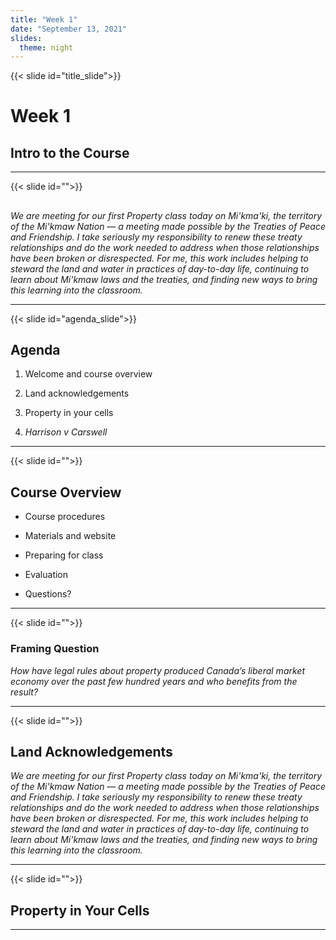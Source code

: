 ```yaml
---
title: "Week 1"
date: "September 13, 2021"
slides:
  theme: night
---
```


{{< slide id="title_slide">}}

# Week 1

## Intro to the Course


---

{{< slide id="">}}

##

*We are meeting for our first Property class today on Mi'kma'ki, the territory of the Mi'kmaw Nation — a meeting made possible by the Treaties of Peace and Friendship. I take seriously my responsibility to renew these treaty relationships and do the work needed to address when those relationships have been broken or disrespected. For me, this work includes helping to steward the land and water in practices of day-to-day life, continuing to learn about Mi'kmaw laws and the treaties, and finding new ways to bring this learning into the classroom.*

---

{{< slide id="agenda_slide">}}

## Agenda

1. Welcome and course overview

2. Land acknowledgements

3. Property in your cells

4. *Harrison v Carswell*


---

{{< slide id="">}}

## Course Overview

- Course procedures

- Materials and website

- Preparing for class

- Evaluation

- Questions?


---

{{< slide id="">}}

### Framing Question

*How have legal rules about property produced Canada’s liberal market economy over the past few hundred years and who benefits from the result?*

---

{{< slide id="">}}

## Land Acknowledgements

*We are meeting for our first Property class today on Mi'kma'ki, the territory of the Mi'kmaw Nation — a meeting made possible by the Treaties of Peace and Friendship. I take seriously my responsibility to renew these treaty relationships and do the work needed to address when those relationships have been broken or disrespected. For me, this work includes helping to steward the land and water in practices of day-to-day life, continuing to learn about Mi'kmaw laws and the treaties, and finding new ways to bring this learning into the classroom.*



---

{{< slide id="">}}

## Property in Your Cells



---